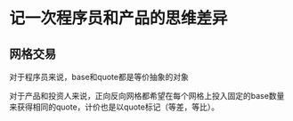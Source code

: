 # 记一次程序员和产品的思维差异

## 网格交易

对于程序员来说，base和quote都是等价抽象的对象

对于产品和投资人来说，正向反向网格都希望在每个网格上投入固定的base数量来获得相同的quote，计价也是以quote标记（等差，等比）。
